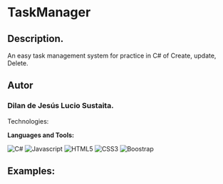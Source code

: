 <h1>TaskManager</h1>

<h2>Description. </h2>

<p>An easy task management system for practice in C# of Create, update, Delete.</p>

<h2>Autor</h2>

<h3>Dilan de Jesús Lucio Sustaita.</h3>

Technologies:

<b>Languages and Tools:</b> 
<div display:flex;>
 <div style="display: inline-block;">
   <img alt="C#" src="https://img.shields.io/badge/Cs-E34F26?style=for-the-badge&logo=logoColor=white"> 
   <img alt="Javascript" src="https://img.shields.io/badge/JS-F7DF1E?style=for-the-badge&logo=javascript&logoColor=black"> 
   <img alt="HTML5" src="https://img.shields.io/badge/HTML5-E34F26?style=for-the-badge&logo=html5&logoColor=white"> 
   <img alt="CSS3" src="https://img.shields.io/badge/CSS3-1572B6?style=for-the-badge&logo=css3&logoColor=white"> 
  <img alt="Boostrap" src="https://img.shields.io/badge/Boostrap-1572B6?style=for-the-badge&logo=boostrap&logoColor=white"> 
 </div>  

<div>
<h2>Examples:</h2>

<img alt="" src="https://github.com/user-attachments/assets/da5cd218-a576-4456-8012-712b8141641b">
<img alt="" src="https://github.com/user-attachments/assets/40533ada-5886-45ab-b8d1-4a4a8463f96e">
<img alt="" src="https://github.com/user-attachments/assets/0287dd41-6333-46e7-b40f-da87b4a26136">




</div>

